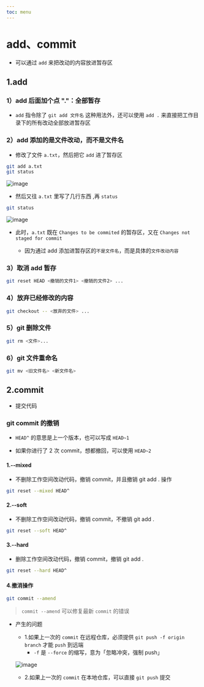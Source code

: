 ```yaml
---
toc: menu
---
```


# add、commit

- 可以通过 `add` 来把改动的内容放进暂存区

## 1.add

### 1）add 后面加个点 "."：全部暂存

- `add` 指令除了 `git add 文件名` 这种用法外，还可以使用 `add .` 来直接把工作目录下的所有改动全部放进暂存区

### 2）add 添加的是文件改动，而不是文件名

- 修改了文件 `a.txt`，然后把它 `add` 进了暂存区

```bash
git add a.txt
git status
```

![image](images/git/8.png)

- 然后又往 `a.txt` 里写了几行东西 ,再 `status`

```bash
git status
```

![image](images/git/9.png)

- 此时，`a.txt` 既在 `Changes to be commited` 的暂存区，又在 `Changes not staged for commit`

  - 因为通过 add 添加进暂存区的`不是文件名`，而是具体的`文件改动内容`

### 3）取消 add 暂存

```bash
git reset HEAD <撤销的文件1> <撤销的文件2> ...
```

### 4）放弃已经修改的内容

```bash
git checkout -- <放弃的文件> ...
```

### 5）git 删除文件

```bash
git rm <文件>...
```

### 6）git 文件重命名

```bash
git mv <旧文件名> <新文件名>
```

## 2.commit

- 提交代码

### git commit 的撤销

- `HEAD^` 的意思是上一个版本，也可以写成 `HEAD~1`

- 如果你进行了 2 次 commit，想都撤回，可以使用 `HEAD~2`

#### 1.--mixed

- 不删除工作空间改动代码，撤销 commit，并且撤销 git add . 操作

```bash
git reset --mixed HEAD^
```

#### 2.--soft

- 不删除工作空间改动代码，撤销 commit，不撤销 git add .

```bash
git reset --soft HEAD^
```

#### 3.--hard

- 删除工作空间改动代码，撤销 commit，撤销 git add .

```bash
git reset --hard HEAD^
```

#### 4.撤消操作

```bash
git commit --amend
```

> `commit --amend` 可以修复最新 `commit` 的错误

- 产生的问题

  - 1.如果上一次的 `commit` 在远程仓库，必须提供 `git push -f origin branch` 才能 `push` 到远端
    - `-f` 是 `--force` 的缩写，意为「忽略冲突，强制 push」

  ![image](images/git/12.png)

  - 2.如果上一次的 `commit` 在本地仓库，可以直接 `git push` 提交
